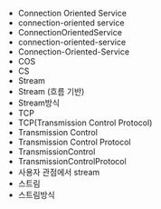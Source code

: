 ﻿

- Connection Oriented Service
- connection-oriented service
- ConnectionOrientedService
- connection-oriented-service
- Connection-Oriented-Service
- COS
- CS
- Stream
- Stream (흐름 기반)
- Stream방식
- TCP
- TCP(Transmission Control Protocol)
- Transmission Control 
- Transmission Control Protocol
- TransmissionControl 
- TransmissionControlProtocol
- 사용자 관점에서 stream
- 스트림
- 스트림방식

